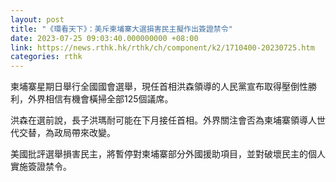 ```yaml
---
layout: post
title: "《環看天下》：美斥柬埔寨大選損害民主擬作出簽證禁令"
date: 2023-07-25 09:03:40.000000000 +08:00
link: https://news.rthk.hk/rthk/ch/component/k2/1710400-20230725.htm
categories: rthk
---
```


柬埔寨星期日舉行全國國會選舉，現任首相洪森領導的人民黨宣布取得壓倒性勝利，外界相信有機會橫掃全部125個議席。

洪森在選前說，長子洪瑪耐可能在下月接任首相。外界關注會否為柬埔寨領導人世代交替，為政局帶來改變。

美國批評選舉損害民主，將暫停對柬埔寨部分外國援助項目，並對破壞民主的個人實施簽證禁令。
